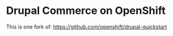 Drupal Commerce on OpenShift
============================

This is one fork of:
https://github.com/openshift/drupal-quickstart